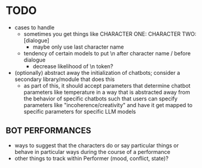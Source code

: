 # TODO
- cases to handle
    - sometimes you get things like CHARACTER ONE: CHARACTER TWO: [dialogue]
        - maybe only use last character name
    - tendency of certain models to put \n after character name / before dialogue
        - decrease likelihood of \n token?
- (optionally) abstract away the initialization of chatbots; consider a secondary library/module that does this
    - as part of this, it should accept parameters that determine chatbot parameters like temperature in a way that is abstracted away from the behavior of specific chatbots such that users can specify parameters like "incoherence/creativity" and have it get mapped to specific parameters for specific LLM models

## BOT PERFORMANCES
- ways to suggest that the characters do or say particular things or behave in particular ways during the course of a performance
- other things to track within Performer (mood, conflict, state)?
